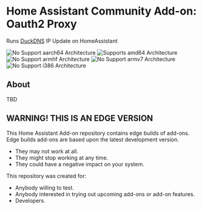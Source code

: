 # Home Assistant Community Add-on: Oauth2 Proxy

Runs [DuckDNS][duckdns] IP Update on HomeAssistant

![No Support aarch64 Architecture][aarch64-shield]
![Supports amd64 Architecture][amd64-shield]
![No Support armhf Architecture][armhf-shield]
![No Support armv7 Architecture][armv7-shield]
![No Support i386 Architecture][i386-shield]

## About

TBD

## WARNING! THIS IS AN EDGE VERSION

This Home Assistant Add-on repository contains edge builds of add-ons.
Edge builds add-ons are based upon the latest development version.

- They may not work at all.
- They might stop working at any time.
- They could have a negative impact on your system.

This repository was created for:

- Anybody willing to test.
- Anybody interested in trying out upcoming add-ons or add-on features.
- Developers.

[duckdns]: https://www.duckdns.org/

[aarch64-shield]: https://img.shields.io/badge/aarch64-no-red.svg
[amd64-shield]: https://img.shields.io/badge/amd64-yes-green.svg
[armhf-shield]: https://img.shields.io/badge/armhf-no-red.svg
[armv7-shield]: https://img.shields.io/badge/armv7-no-red.svg
[i386-shield]: https://img.shields.io/badge/i386-no-red.svg

